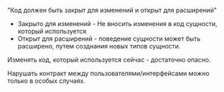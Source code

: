 "Код должен быть закрыт для изменений и открыт для расширений"

- Закрыто для изменений - Не вносить изменения в код сущности, который используется
- Открыт для расширений - поведение сущности может быть расширено, путем созднания новых типов сущности.

Изменять код, который используется сейчас - достаточно опасно.

Нарушать контракт между пользователями/интерфейсами можно только в особых случаях.

